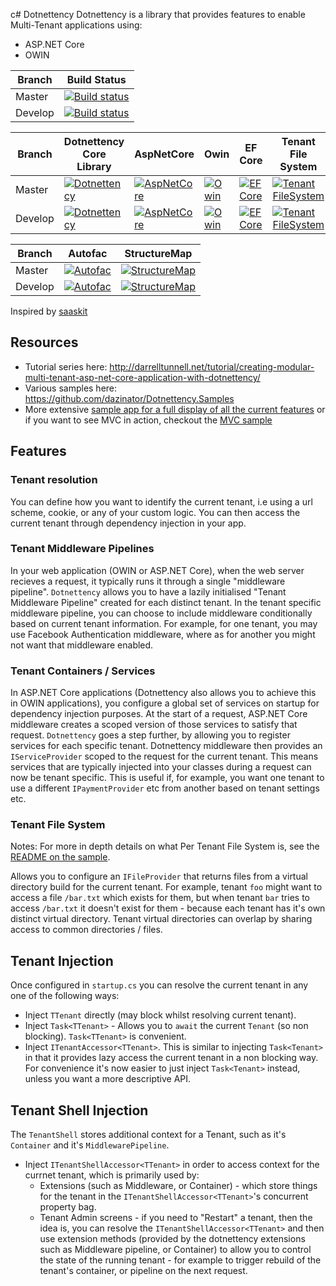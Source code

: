 c# Dotnettency
Dotnettency is a library that provides features to enable Multi-Tenant applications using:
  - ASP.NET Core
  - OWIN

| Branch  | Build Status | 
| ------------- | ------------- |
| Master  | [![Build status](https://ci.appveyor.com/api/projects/status/2xi1nts54u2hamv3/branch/master?svg=true)](https://ci.appveyor.com/project/dazinator/dotnettency/branch/master) | 
| Develop | [![Build status](https://ci.appveyor.com/api/projects/status/2xi1nts54u2hamv3/branch/develop?svg=true)](https://ci.appveyor.com/project/dazinator/dotnettency/branch/develop) | 

| Branch  | Dotnettency Core Library | AspNetCore | Owin | EF Core | Tenant File System |
| ------------- | ------------- | ----- | ----- | ----- | ---- |
| Master  | [![Dotnettency](https://img.shields.io/nuget/v/Dotnettency.svg)](https://www.nuget.org/packages/Dotnettency/) | [![AspNetCore](https://img.shields.io/nuget/v/Dotnettency.AspNetCore.svg)](https://www.nuget.org/packages/Dotnettency.AspNetCore/) | [![Owin](https://img.shields.io/nuget/v/Dotnettency.Owin.svg)](https://www.nuget.org/packages/Dotnettency.Owin/) | [![EF Core](https://img.shields.io/nuget/v/Dotnettency.EFCore.svg)](https://www.nuget.org/packages/Dotnettency.EFCore/) | [![Tenant FileSystem](https://img.shields.io/nuget/v/Dotnettency.TenantFileSystem.svg)](https://www.nuget.org/packages/Dotnettency.TenantFileSystem/) |
| Develop | [![Dotnettency](https://img.shields.io/nuget/vpre/Dotnettency.svg)](https://www.nuget.org/packages/Dotnettency/) | [![AspNetCore](https://img.shields.io/nuget/vpre/Dotnettency.AspNetCore.svg)](https://www.nuget.org/packages/Dotnettency.AspNetCore/) | [![Owin](https://img.shields.io/nuget/vpre/Dotnettency.Owin.svg)](https://www.nuget.org/packages/Dotnettency.Owin/) | [![EF Core](https://img.shields.io/nuget/vpre/Dotnettency.EFCore.svg)](https://www.nuget.org/packages/Dotnettency.EFCore/) | [![Tenant FileSystem](https://img.shields.io/nuget/vpre/Dotnettency.TenantFileSystem.svg)](https://www.nuget.org/packages/Dotnettency.TenantFileSystem/) |

| Branch | Autofac | StructureMap |
| ------------- | ------------- | ------------- |
| Master | [![Autofac](https://img.shields.io/nuget/v/Dotnettency.Container.Autofac.svg)](https://www.nuget.org/packages/Dotnettency.Container.Autofac/) | [![StructureMap](https://img.shields.io/nuget/v/Dotnettency.Container.StructureMap.svg)](https://www.nuget.org/packages/Dotnettency.Container.StructureMap/) |
| Develop |  [![Autofac](https://img.shields.io/nuget/vpre/Dotnettency.Container.Autofac.svg)](https://www.nuget.org/packages/Dotnettency.Container.Autofac/) | [![StructureMap](https://img.shields.io/nuget/vpre/Dotnettency.Container.StructureMap.svg)](https://www.nuget.org/packages/Dotnettency.Container.StructureMap/) |


Inspired by [saaskit](https://github.com/saaskit/saaskit)

## Resources

 - Tutorial series here: http://darrelltunnell.net/tutorial/creating-modular-multi-tenant-asp-net-core-application-with-dotnettency/
 - Various samples here: https://github.com/dazinator/Dotnettency.Samples
 - More extensive [sample app for a full display of all the current features](https://github.com/dazinator/Dotnettency/tree/master/src/Dotnettency.Sample) or if you want to see MVC in action, checkout the [MVC sample](https://github.com/dazinator/Dotnettency/tree/develop/src/Sample.Mvc)
 
## Features

### Tenant resolution

You can define how you want to identify the current tenant, i.e using a url scheme, cookie, or any of your custom logic.
You can then access the current tenant through dependency injection in your app.

### Tenant Middleware Pipelines
In your web application (OWIN or ASP.NET Core), when the web server recieves a request, it typically runs it through a single "middleware pipeline".
`Dotnettency` allows you to have a lazily initialised "Tenant Middleware Pipeline" created for each distinct tenant. In the tenant specific middleware pipeline, you can choose to include middleware conditionally based on current tenant information.
For example, for one tenant, you may use Facebook Authentication middleware, where as for another you might not want that middleware enabled.

### Tenant Containers / Services
In ASP.NET Core applications (Dotnettency also allows you to achieve this in OWIN applications), you configure a global set of services on startup for dependency injection purposes.
At the start of a request, ASP.NET Core middleware creates a scoped version of those services to satisfy that request.
`Dotnettency` goes a step further, by allowing you to register services for each specific tenant. Dotnettency middleware then 
provides an `IServiceProvider` scoped to the request for the current tenant. This means services that are typically injected into your classes during a request can now be tenant specific.
This is useful if, for example, you want one tenant to use a different `IPaymentProvider` etc from another based on tenant settings etc.

### Tenant File System
Notes: For more in depth details on what Per Tenant File System is, see the [README on the sample](https://github.com/dazinator/Dotnettency/tree/master/src/Dotnettency.Sample).

Allows you to configure an `IFileProvider` that returns files from a virtual directory build for the current tenant.
For example, tenant `foo` might want to access a file `/bar.txt` which exists for them, but when tenant `bar` tries to access `/bar.txt` it doesn't exist for them - because each tenant has it's own distinct virtual directory.
Tenant virtual directories can overlap by sharing access to common directories / files.

## Tenant Injection

Once configured in `startup.cs` you can resolve the current tenant in any one of the following ways:

- Inject `TTenant` directly (may block whilst resolving current tenant).
- Inject `Task<TTenant>` - Allows you to `await` the current `Tenant` (so non blocking). `Task<TTenant>` is convenient.
- Inject `ITenantAccessor<TTenant>`. This is similar to injecting `Task<Tenant>` in that it provides lazy access the current tenant in a non blocking way. For convenience it's now easier to just inject `Task<Tenant>` instead, unless you want a more descriptive API.

## Tenant Shell Injection

The `TenantShell` stores additional context for a Tenant, such as it's `Container` and it's `MiddlewarePipeline`.

- Inject `ITenantShellAccessor<TTenant>` in order to access context for the currnet tenant, which is primarily used by:
  - Extensions (such as Middleware, or Container) - which store things for the tenant in the `ITenantShellAccessor<TTenant>`'s concurrent property bag.
  - Tenant Admin screens - if you need to "Restart" a tenant, then the idea is, you can resolve the `ITenantShellAccessor<TTenant>` and then use extension methods (provided by the dotnettency extensions such as Middleware pipeline, or Container) to allow you to control the state of the running tenant - for example to trigger rebuild of the tenant's container, or pipeline on the next request.
   